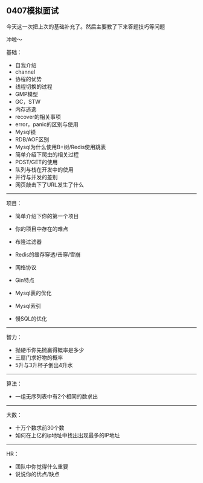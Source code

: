 ##  0407模拟面试

今天这一次把上次的基础补充了。然后主要教了下来答题技巧等问题

冲啦～



基础：

- 自我介绍
- channel
- 协程的优势
- 线程切换的过程
- GMP模型
- GC，STW
- 内存逃逸
- recover的相关事项
- error，panic的区别与使用
- Mysql锁
- RDB/AOF区别
- Mysql为什么使用B+树/Redis使用跳表
- 简单介绍下爬虫的相关过程
- POST/GET的使用
- 队列与栈在开发中的使用
- 并行与并发的差别
- 网页敲击下了URL发生了什么

----

项目：

- 简单介绍下你的第一个项目

- 你的项目中存在的难点
- 布隆过滤器
- Redis的缓存穿透/击穿/雪崩
- 网络协议
- Gin特点
- Mysql表的优化
- Mysql索引
- 慢SQL的优化

-----

智力：

- 抛硬币你先抛赢得概率是多少
- 三扇门求好物的概率
- 5升与3升杯子倒出4升水

---

算法：

- 一组无序列表中有2个相同的数求出

----

大数：

- 十万个数求前30个数
- 如何在上亿的ip地址中找出出现最多的IP地址

---

HR：

- 团队中你觉得什么重要
- 说说你的优点/缺点